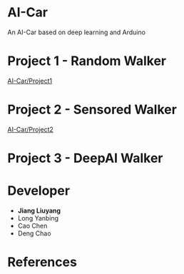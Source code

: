 # AI-Car
An AI-Car based on deep learning and Arduino
# Project 1 - Random Walker

[AI-Car/Project1](https://github.com/jaingmengmeng/AI-Car/tree/master/Project1)

# Project 2 - Sensored Walker

[AI-Car/Project2](https://github.com/jaingmengmeng/AI-Car/tree/master/Project2)

# Project 3 - DeepAI Walker

# Developer

- <strong>Jiang Liuyang</strong>  
- Long Yanbing  
- Cao Chen  
- Deng Chao

# References
